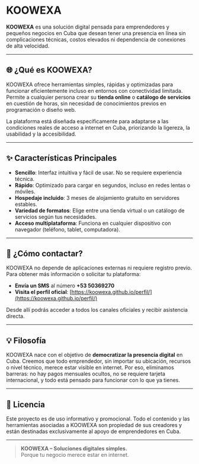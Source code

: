 # KOOWEXA

**KOOWEXA** es una solución digital pensada para emprendedores y pequeños negocios en Cuba que desean tener una presencia en línea sin complicaciones técnicas, costos elevados ni dependencia de conexiones de alta velocidad.

---

## 🌐 ¿Qué es KOOWEXA?

KOOWEXA ofrece herramientas simples, rápidas y optimizadas para funcionar eficientemente incluso en entornos con conectividad limitada. Permite a cualquier persona crear su **tienda online** o **catálogo de servicios** en cuestión de horas, sin necesidad de conocimientos previos en programación o diseño web.

La plataforma está diseñada específicamente para adaptarse a las condiciones reales de acceso a internet en Cuba, priorizando la ligereza, la usabilidad y la accesibilidad.

---

## ✨ Características Principales

- **Sencillo**: Interfaz intuitiva y fácil de usar. No se requiere experiencia técnica.
- **Rápido**: Optimizado para cargar en segundos, incluso en redes lentas o móviles.
- **Hospedaje incluido**: 3 meses de alojamiento gratuito en servidores estables.
- **Variedad de formatos**: Elige entre una tienda virtual o un catálogo de servicios según tus necesidades.
- **Acceso multiplataforma**: Funciona en cualquier dispositivo con navegador (teléfono, tablet, computadora).

---

## 📲 ¿Cómo contactar?

KOOWEXA no depende de aplicaciones externas ni requiere registro previo. Para obtener más información o solicitar tu plataforma:

- **Envía un SMS** al número **+53 50369270**  
- **Visita el perfil oficial**: [https://koowexa.github.io/perfil/](https://koowexa.github.io/perfil/)

Desde allí podrás acceder a todos los canales oficiales y recibir asistencia directa.

---

## 💡 Filosofía

KOOWEXA nace con el objetivo de **democratizar la presencia digital** en Cuba. Creemos que todo emprendedor, sin importar su ubicación, recursos o nivel técnico, merece estar visible en internet. Por eso, eliminamos barreras: no hay pagos mensuales ocultos, no se requiere tarjeta internacional, y todo está pensado para funcionar con lo que ya tienes.

---

## 📄 Licencia

Este proyecto es de uso informativo y promocional. Todo el contenido y las herramientas asociadas a KOOWEXA son propiedad de sus creadores y están destinadas exclusivamente al apoyo de emprendedores en Cuba.

---

> **KOOWEXA – Soluciones digitales simples.**  
> Porque tu negocio merece estar en internet.